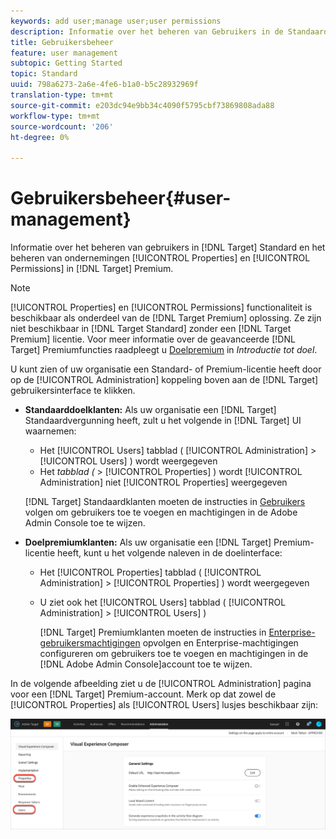 ```yaml
---
keywords: add user;manage user;user permissions
description: Informatie over het beheren van Gebruikers in de Standaard van het Doel en het beheren van ondernemingsEigenschappen en Toestemmingen in de Premie van het Doel.
title: Gebruikersbeheer
feature: user management
subtopic: Getting Started
topic: Standard
uuid: 798a6273-2a6e-4fe6-b1a0-b5c28932969f
translation-type: tm+mt
source-git-commit: e203dc94e9bb34c4090f5795cbf73869808ada88
workflow-type: tm+mt
source-wordcount: '206'
ht-degree: 0%

---
```



# Gebruikersbeheer{#user-management}

Informatie over het beheren van gebruikers in [!DNL Target] Standard en het beheren van ondernemingen [!UICONTROL Properties] en [!UICONTROL Permissions] in [!DNL Target] Premium.

>[!NOTE]
>
>[!UICONTROL Properties] en [!UICONTROL Permissions] functionaliteit is beschikbaar als onderdeel van de [!DNL Target Premium] oplossing. Ze zijn niet beschikbaar in [!DNL Target Standard] zonder een [!DNL Target Premium] licentie. Voor meer informatie over de geavanceerde [!DNL Target] Premiumfuncties raadpleegt u [Doelpremium](/help/c-intro/intro.md#premium) in *Introductie tot doel*.

U kunt zien of uw organisatie een Standard- of Premium-licentie heeft door op de [!UICONTROL Administration] koppeling boven aan de [!DNL Target] gebruikersinterface te klikken.

* **Standaarddoelklanten:** Als uw organisatie een [!DNL Target] Standaardvergunning heeft, zult u het volgende in [!DNL Target] UI waarnemen:

   * Het [!UICONTROL Users] tabblad ( [!UICONTROL Administration] > [!UICONTROL Users] ) wordt weergegeven
   * Het *tabblad (* > [!UICONTROL Properties] ) wordt [!UICONTROL Administration] niet [!UICONTROL Properties] weergegeven

   [!DNL Target] Standaardklanten moeten de instructies in [Gebruikers](/help/administrating-target/c-user-management/c-user-management/user-management.md) volgen om gebruikers toe te voegen en machtigingen in de Adobe Admin Console toe te wijzen.

* **Doelpremiumklanten:** Als uw organisatie een [!DNL Target] Premium-licentie heeft, kunt u het volgende naleven in de doelinterface:

   * Het [!UICONTROL Properties] tabblad ( [!UICONTROL Administration] > [!UICONTROL Properties] ) wordt weergegeven
   * U ziet ook het [!UICONTROL Users] tabblad ( [!UICONTROL Administration] > [!UICONTROL Users] )

      [!DNL Target] Premiumklanten moeten de instructies in [Enterprise-gebruikersmachtigingen](../../administrating-target/c-user-management/property-channel/property-channel.md#concept_E396B16FA2024ADBA27BC056138F9838) opvolgen en Enterprise-machtigingen [](../../administrating-target/c-user-management/property-channel/properties-overview.md#concept_22F2855DBF0D4754B9460F5D68749C71) configureren om gebruikers toe te voegen en machtigingen in de [!DNL Adobe Admin Console]account toe te wijzen.

In de volgende afbeelding ziet u de [!UICONTROL Administration] pagina voor een [!DNL Target] Premium-account. Merk op dat zowel de [!UICONTROL Properties] als [!UICONTROL Users] lusjes beschikbaar zijn:

![Het tabblad Beheer](/help/administrating-target/assets/premium.png)

